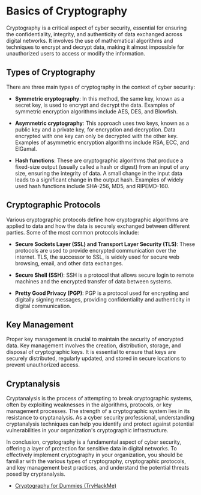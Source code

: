 # Basics of Cryptography

Cryptography is a critical aspect of cyber security, essential for ensuring the confidentiality, integrity, and authenticity of data exchanged across digital networks. It involves the use of mathematical algorithms and techniques to encrypt and decrypt data, making it almost impossible for unauthorized users to access or modify the information.

## Types of Cryptography

There are three main types of cryptography in the context of cyber security:

- **Symmetric cryptography**: In this method, the same key, known as a secret key, is used to encrypt and decrypt the data. Examples of symmetric encryption algorithms include AES, DES, and Blowfish.

- **Asymmetric cryptography**: This approach uses two keys, known as a public key and a private key, for encryption and decryption. Data encrypted with one key can only be decrypted with the other key. Examples of asymmetric encryption algorithms include RSA, ECC, and ElGamal.

- **Hash functions**: These are cryptographic algorithms that produce a fixed-size output (usually called a hash or digest) from an input of any size, ensuring the integrity of data. A small change in the input data leads to a significant change in the output hash. Examples of widely used hash functions include SHA-256, MD5, and RIPEMD-160.

## Cryptographic Protocols

Various cryptographic protocols define how cryptographic algorithms are applied to data and how the data is securely exchanged between different parties. Some of the most common protocols include:

- **Secure Sockets Layer (SSL) and Transport Layer Security (TLS)**: These protocols are used to provide encrypted communication over the internet. TLS, the successor to SSL, is widely used for secure web browsing, email, and other data exchanges.

- **Secure Shell (SSH)**: SSH is a protocol that allows secure login to remote machines and the encrypted transfer of data between systems.

- **Pretty Good Privacy (PGP)**: PGP is a protocol used for encrypting and digitally signing messages, providing confidentiality and authenticity in digital communication.

## Key Management

Proper key management is crucial to maintain the security of encrypted data. Key management involves the creation, distribution, storage, and disposal of cryptographic keys. It is essential to ensure that keys are securely distributed, regularly updated, and stored in secure locations to prevent unauthorized access.

## Cryptanalysis

Cryptanalysis is the process of attempting to break cryptographic systems, often by exploiting weaknesses in the algorithms, protocols, or key management processes. The strength of a cryptographic system lies in its resistance to cryptanalysis. As a cyber security professional, understanding cryptanalysis techniques can help you identify and protect against potential vulnerabilities in your organization's cryptographic infrastructure.

In conclusion, cryptography is a fundamental aspect of cyber security, offering a layer of protection for sensitive data in digital networks. To effectively implement cryptography in your organization, you should be familiar with the various types of cryptography, cryptographic protocols, and key management best practices, and understand the potential threats posed by cryptanalysis.

- [Cryptography for Dummies (TryHackMe)](https://tryhackme.com/room/cryptographyfordummies)
